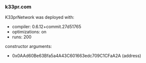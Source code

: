 ### k33pr.com

K33prNetwork was deployed with:

- compiler: 0.6.12+commit.27d51765
- optimizations: on
- runs: 200

constructor arguments:

- 0x0AAd60Be63Bfa5a4A43C601663edc709C1CFaA2A (address)
